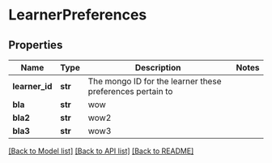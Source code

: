 # LearnerPreferences

## Properties
Name | Type | Description | Notes
------------ | ------------- | ------------- | -------------
**learner_id** | **str** | The mongo ID for the learner these preferences pertain to | 
**bla** | **str** | wow | 
**bla2** | **str** | wow2 | 
**bla3** | **str** | wow3 | 

[[Back to Model list]](../README.md#documentation-for-models) [[Back to API list]](../README.md#documentation-for-api-endpoints) [[Back to README]](../README.md)


